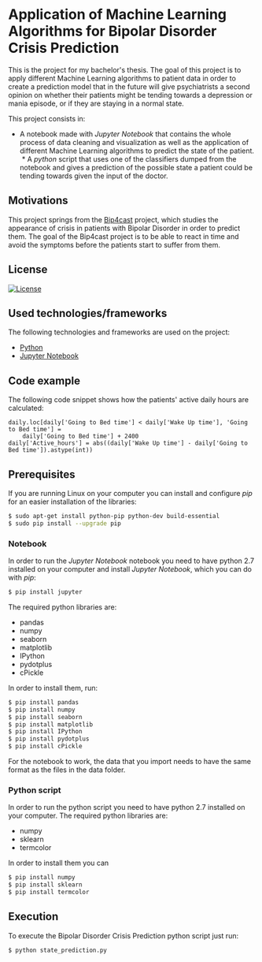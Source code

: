 # Application of Machine Learning Algorithms for Bipolar Disorder Crisis Prediction

This is the project for my bachelor's thesis. The goal of this project is to apply different Machine Learning algorithms to patient data in order to create a prediction model that in the future will give psychiatrists a second opinion on whether their patients might be tending towards a depression or mania episode, or if they are staying in a normal state.

This project consists in:
  * A notebook made with *Jupyter Notebook* that contains the whole process of data cleaning and visualization as well as the application of different Machine Learning algorithms to predict the state of the patient.
  * A *python* script that uses one of the classifiers dumped from the notebook and gives a prediction of the possible state a patient could be tending towards given the input of the doctor.

## Motivations

This project springs from the [Bip4cast](https://bip4cast.org/) project, which studies the appearance of crisis in patients with Bipolar Disorder in order to predict them. The goal of the Bip4cast project is to be able to react in time and avoid the symptoms before the patients start to suffer from them.

## License
[![License](https://img.shields.io/badge/License-Apache%202.0-blue.svg)](https://opensource.org/licenses/Apache-2.0)

## Used technologies/frameworks

The following technologies and frameworks are used on the project:
- [Python](https://www.python.org/)
- [Jupyter Notebook](http://jupyter.org/)

## Code example
The following code snippet shows how the patients' active daily hours are calculated:

```
daily.loc[daily['Going to Bed time'] < daily['Wake Up time'], 'Going to Bed time'] = 
    daily['Going to Bed time'] + 2400
daily['Active_hours'] = abs((daily['Wake Up time'] - daily['Going to Bed time']).astype(int))
```

## Prerequisites

If you are running Linux on your computer you can install and configure *pip* for an easier installation of the libraries:

```sh
$ sudo apt-get install python-pip python-dev build-essential
$ sudo pip install --upgrade pip
```

### Notebook

In order to run the *Jupyter Notebook* notebook you need to have python 2.7 installed on your computer and install *Jupyter Notebook*, which you can do with *pip*:
```sh
$ pip install jupyter
```

The required python libraries are:
* pandas
* numpy
* seaborn
* matplotlib
* IPython
* pydotplus
* cPickle

In order to install them, run:
```sh
$ pip install pandas
$ pip install numpy
$ pip install seaborn
$ pip install matplotlib
$ pip install IPython
$ pip install pydotplus
$ pip install cPickle
```

For the notebook to work, the data that you import needs to have the same format as the files in the data folder.

### Python script

In order to run the python script you need to have python 2.7 installed on your computer. The required python libraries are:
* numpy
* sklearn
* termcolor

In order to install them you can 
```sh
$ pip install numpy
$ pip install sklearn
$ pip install termcolor
```

## Execution

To execute the Bipolar Disorder Crisis Prediction python script just run:
```sh
$ python state_prediction.py
```
